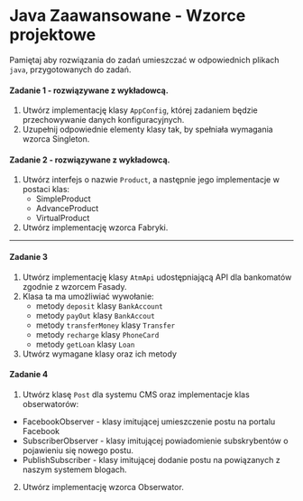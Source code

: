 #  Java Zaawansowane - Wzorce projektowe
Pamiętaj aby rozwiązania do zadań umieszczać w odpowiednich plikach `java`, przygotowanych do zadań.  

#### Zadanie 1 - rozwiązywane z wykładowcą.
1. Utwórz implementację klasy `AppConfig`, której zadaniem będzie przechowywanie danych konfiguracyjnych.
2. Uzupełnij odpowiednie elementy klasy tak, by spełniała wymagania wzorca Singleton.

#### Zadanie 2 - rozwiązywane z wykładowcą.
1. Utwórz interfejs o nazwie `Product`, a następnie jego implementacje w postaci klas:
    * SimpleProduct
    * AdvanceProduct
    * VirtualProduct
2. Utwórz implementację wzorca Fabryki.
     
-----------------------------------------------------------------------------

#### Zadanie 3
1. Utwórz implementację klasy `AtmApi` udostępniającą API dla bankomatów zgodnie z wzorcem Fasady.
2. Klasa ta ma umożliwiać wywołanie:
    * metody `deposit` klasy `BankAccount`
    * metody `payOut` klasy `BankAccout`
    * metody `transferMoney` klasy `Transfer`
    * metody `recharge` klasy `PhoneCard`
    * metody `getLoan` klasy `Loan`
3. Utwórz wymagane klasy oraz ich metody
    
    
#### Zadanie 4
1. Utwórz klasę `Post` dla systemu CMS oraz implementacje klas obserwatorów:  
  * FacebookObserver - klasy imitującej umieszczenie postu na portalu Facebook
  * SubscriberObserver - klasy imitującej powiadomienie subskrybentów o pojawieniu się nowego postu.
  * PublishSubscriber - klasy imitującej dodanie postu na powiązanych z naszym systemem blogach.
2. Utwórz implementację wzorca Obserwator.